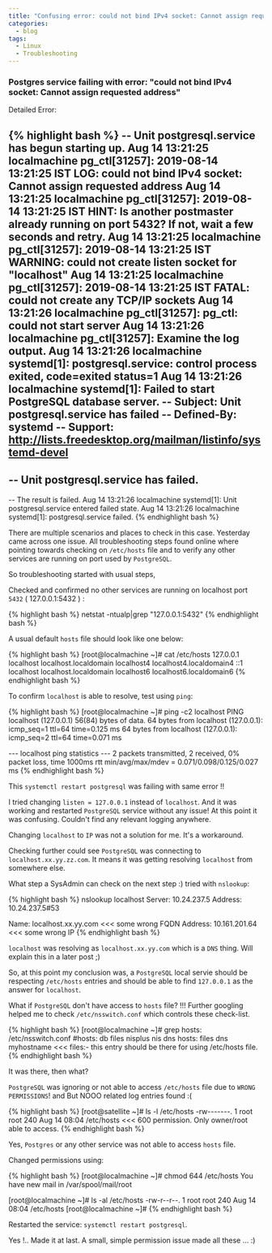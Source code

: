 ```yaml
---
title: "Confusing error: could not bind IPv4 socket: Cannot assign requested address"
categories:
  - blog
tags:
  - Linux
  - Troubleshooting
---
```


### Postgres service failing with error: "could not bind IPv4 socket: Cannot assign requested address"

Detailed Error:

{% highlight bash %}
-- Unit postgresql.service has begun starting up.
Aug 14 13:21:25 localmachine pg_ctl[31257]: 2019-08-14 13:21:25 IST LOG:  could not bind IPv4 socket: Cannot assign requested address
Aug 14 13:21:25 localmachine pg_ctl[31257]: 2019-08-14 13:21:25 IST HINT:  Is another postmaster already running on port 5432? If not, wait a few seconds and retry.
Aug 14 13:21:25 localmachine pg_ctl[31257]: 2019-08-14 13:21:25 IST WARNING:  could not create listen socket for "localhost"
Aug 14 13:21:25 localmachine pg_ctl[31257]: 2019-08-14 13:21:25 IST FATAL:  could not create any TCP/IP sockets
Aug 14 13:21:26 localmachine pg_ctl[31257]: pg_ctl: could not start server
Aug 14 13:21:26 localmachine pg_ctl[31257]: Examine the log output.
Aug 14 13:21:26 localmachine systemd[1]: postgresql.service: control process exited, code=exited status=1
Aug 14 13:21:26 localmachine systemd[1]: Failed to start PostgreSQL database server.
-- Subject: Unit postgresql.service has failed
-- Defined-By: systemd
-- Support: http://lists.freedesktop.org/mailman/listinfo/systemd-devel
--
-- Unit postgresql.service has failed.
--
-- The result is failed.
Aug 14 13:21:26 localmachine systemd[1]: Unit postgresql.service entered failed state.
Aug 14 13:21:26 localmachine systemd[1]: postgresql.service failed.
{% endhighlight bash %}

There are multiple scenarios and places to check in this case. Yesterday came across one issue. All troubleshooting steps found online where pointing towards checking on `/etc/hosts` file and to verify any other services are running on port used by `PostgreSQL`.

So troubleshooting started with usual steps,

Checked and confirmed no other services are running on localhost port `5432` ( 127.0.0.1:5432 ) :

{% highlight bash %}
netstat -ntualp|grep "127.0.0.1:5432"
{% endhighlight bash %}

A usual default `hosts` file should look like one below:

{% highlight bash %}
[root@localmachine ~]# cat /etc/hosts
127.0.0.1   localhost localhost.localdomain localhost4 localhost4.localdomain4
::1         localhost localhost.localdomain localhost6 localhost6.localdomain6
{% endhighlight bash %}

To confirm `localhost` is able to resolve, test using `ping`:

{% highlight bash %}
[root@localmachine ~]# ping -c2 localhost
PING localhost (127.0.0.1) 56(84) bytes of data.
64 bytes from localhost (127.0.0.1): icmp_seq=1 ttl=64 time=0.125 ms
64 bytes from localhost (127.0.0.1): icmp_seq=2 ttl=64 time=0.071 ms

--- localhost ping statistics ---
2 packets transmitted, 2 received, 0% packet loss, time 1000ms
rtt min/avg/max/mdev = 0.071/0.098/0.125/0.027 ms
{% endhighlight bash %}

This `systemctl restart postgresql` was failing with same error !!

I tried changing `listen = 127.0.0.1` instead of `localhost`. And it was working and restarted `PostgreSQL` service without any issue! At this point it was confusing. Couldn't find any relevant logging anywhere.

Changing `localhost` to `IP` was not a solution for me. It's a workaround.

Checking further could see `PostgreSQL` was connecting to `localhost.xx.yy.zz.com`. It means it was getting resolving `localhost` from somewhere else.

What step a SysAdmin can check on the next step :) tried with `nslookup`:

{% highlight bash %}
nslookup localhost
Server:         10.24.237.5
Address:        10.24.237.5#53

Name:   localhost.xx.yy.com      <<< some wrong FQDN
Address: 10.161.201.64           <<< some wrong IP
{% endhighlight bash %}

`localhost` was resolving as `localhost.xx.yy.com` which is a `DNS` thing. Will explain this in a later post ;)

So, at this point my conclusion was, a `PostgreSQL` local servie should be respecting `/etc/hosts` entries and should be able to find `127.0.0.1` as the answer for `localhost`.

What if `PostgreSQL` don't have access to `hosts` file? !!! Further googling helped me to check `/etc/nsswitch.conf` which controls these check-list.

{% highlight bash %}
[root@localmachine ~]# grep hosts: /etc/nsswitch.conf
#hosts:     db files nisplus nis dns
hosts:      files dns myhostname            <<< files:- this entry should be there for using /etc/hosts file.
{% endhighlight bash %}

It was there, then what?

`PostgreSQL` was ignoring or not able to access `/etc/hosts` file due to `WRONG PERMISSIONS`! and  But NOOO related log entries found :(

{% highlight bash %}
[root@satellite ~]# ls -l /etc/hosts
-rw-------. 1 root root 240 Aug 14 08:04 /etc/hosts     <<<  600 permission. Only owner/root able to access.
{% endhighlight bash %}

Yes, `Postgres` or any other service was not able to access `hosts` file.

Changed permissions using:

{% highlight bash %}
[root@localmachine ~]# chmod 644 /etc/hosts
You have new mail in /var/spool/mail/root

[root@localmachine ~]# ls -al /etc/hosts
-rw-r--r--. 1 root root 240 Aug 14 08:04 /etc/hosts
[root@localmachine ~]#
{% endhighlight bash %}

Restarted the service: `systemctl restart postgresql`.

Yes !.. Made it at last. A small, simple permission issue made all these ... :)
